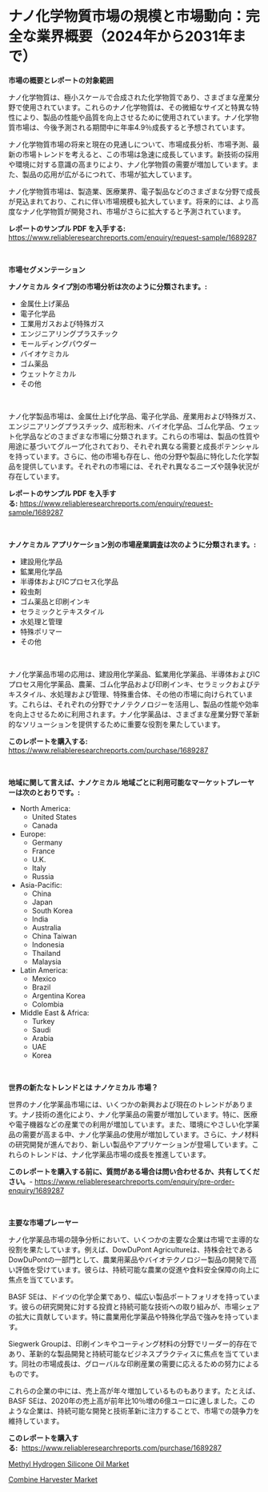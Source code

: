 <p><h1>ナノ化学物質市場の規模と市場動向：完全な業界概要（2024年から2031年まで）</h1></p><p><strong>市場の概要とレポートの対象範囲</strong></p>
<p><p>ナノ化学物質は、極小スケールで合成された化学物質であり、さまざまな産業分野で使用されています。これらのナノ化学物質は、その微細なサイズと特異な特性により、製品の性能や品質を向上させるために使用されています。ナノ化学物質市場は、今後予測される期間中に年率4.9％成長すると予想されています。</p><p>ナノ化学物質市場の将来と現在の見通しについて、市場成長分析、市場予測、最新の市場トレンドを考えると、この市場は急速に成長しています。新技術の採用や環境に対する意識の高まりにより、ナノ化学物質の需要が増加しています。また、製品の応用が広がるにつれて、市場が拡大しています。</p><p>ナノ化学物質市場は、製造業、医療業界、電子製品などのさまざまな分野で成長が見込まれており、これに伴い市場規模も拡大しています。将来的には、より高度なナノ化学物質が開発され、市場がさらに拡大すると予測されています。</p></p>
<p><strong>レポートのサンプル PDF を入手する:</strong> <a href="https://www.reliableresearchreports.com/enquiry/request-sample/1689287">https://www.reliableresearchreports.com/enquiry/request-sample/1689287</a></p>
<p>&nbsp;</p>
<p><strong>市場セグメンテーション</strong></p>
<p><strong>ナノケミカル タイプ別の市場分析は次のように分類されます。:</strong></p>
<p><ul><li>金属仕上げ薬品</li><li>電子化学品</li><li>工業用ガスおよび特殊ガス</li><li>エンジニアリングプラスチック</li><li>モールディングパウダー</li><li>バイオケミカル</li><li>ゴム薬品</li><li>ウェットケミカル</li><li>その他</li></ul></p>
<p>&nbsp;</p>
<p><p>ナノ化学製品市場は、金属仕上げ化学品、電子化学品、産業用および特殊ガス、エンジニアリングプラスチック、成形粉末、バイオ化学品、ゴム化学品、ウェット化学品などのさまざまな市場に分類されます。これらの市場は、製品の性質や用途に基づいてグループ化されており、それぞれ異なる需要と成長ポテンシャルを持っています。さらに、他の市場も存在し、他の分野や製品に特化した化学製品を提供しています。それぞれの市場には、それぞれ異なるニーズや競争状況が存在しています。</p></p>
<p><strong>レポートのサンプル PDF を入手する:</strong>&nbsp;<a href="https://www.reliableresearchreports.com/enquiry/request-sample/1689287">https://www.reliableresearchreports.com/enquiry/request-sample/1689287</a></p>
<p>&nbsp;</p>
<p><strong> ナノケミカル アプリケーション別の市場産業調査は次のように分類されます。:</strong></p>
<p><ul><li>建設用化学品</li><li>鉱業用化学品</li><li>半導体およびICプロセス化学品</li><li>殺虫剤</li><li>ゴム薬品と印刷インキ</li><li>セラミックとテキスタイル</li><li>水処理と管理</li><li>特殊ポリマー</li><li>その他</li></ul></p>
<p>&nbsp;</p>
<p><p>ナノ化学薬品市場の応用は、建設用化学薬品、鉱業用化学薬品、半導体およびICプロセス用化学薬品、農薬、ゴム化学品および印刷インキ、セラミックおよびテキスタイル、水処理および管理、特殊重合体、その他の市場に向けられています。これらは、それぞれの分野でナノテクノロジーを活用し、製品の性能や効率を向上させるために利用されます。ナノ化学薬品は、さまざまな産業分野で革新的なソリューションを提供するために重要な役割を果たしています。</p></p>
<p><strong>このレポートを購入する:</strong>&nbsp; <a href="https://www.reliableresearchreports.com/purchase/1689287">https://www.reliableresearchreports.com/purchase/1689287</a></p>
<p>&nbsp;</p>
<p><strong>地域に関して言えば、ナノケミカル 地域ごとに利用可能なマーケットプレーヤーは次のとおりです。:</strong></p>
<p><ul>
    <li>
        North America:
        <ul>
            <li>United States</li>
            <li>Canada</li>
        </ul>
    </li>
    <li>
        Europe:
        <ul>
            <li>Germany</li>
            <li>France</li>
            <li>U.K.</li>
            <li>Italy</li>
            <li>Russia</li>
        </ul>
    </li>
    <li>
        Asia-Pacific:
        <ul>
            <li>China</li>
            <li>Japan</li>
            <li>South Korea</li>
            <li>India</li>
            <li>Australia</li>
            <li>China Taiwan</li>
            <li>Indonesia</li>
            <li>Thailand</li>
            <li>Malaysia</li>
        </ul>
    </li>
    <li>
        Latin America:
        <ul>
            <li>Mexico</li>
            <li>Brazil</li>
            <li>Argentina Korea</li>
            <li>Colombia</li>
        </ul>
    </li>
    <li>
        Middle East & Africa:
        <ul>
            <li>Turkey</li>
            <li>Saudi</li>
            <li>Arabia</li>
            <li>UAE</li>
            <li>Korea</li>
        </ul>
    </li>
    </ul></p>
<p>&nbsp;</p>
<p><strong>世界の新たなトレンドとは ナノケミカル 市場？</strong></p>
<p><p>世界のナノ化学薬品市場には、いくつかの新興および現在のトレンドがあります。ナノ技術の進化により、ナノ化学薬品の需要が増加しています。特に、医療や電子機器などの産業での利用が増加しています。また、環境にやさしい化学薬品の需要が高まる中、ナノ化学薬品の使用が増加しています。さらに、ナノ材料の研究開発が進んでおり、新しい製品やアプリケーションが登場しています。これらのトレンドは、ナノ化学薬品市場の成長を推進しています。</p></p>
<p><strong>このレポートを購入する前に、質問がある場合は問い合わせるか、共有してください。</strong>- <a href="https://www.reliableresearchreports.com/enquiry/pre-order-enquiry/1689287">https://www.reliableresearchreports.com/enquiry/pre-order-enquiry/1689287</a></p>
<p>&nbsp;</p>
<p><strong>主要な市場プレーヤー</strong></p>
<p><p>ナノ化学薬品市場の競争分析において、いくつかの主要な企業は市場で主導的な役割を果たしています。例えば、DowDuPont Agricultureは、持株会社であるDowDuPontの一部門として、農業用薬品やバイオテクノロジー製品の開発で高い評価を受けています。彼らは、持続可能な農業の促進や食料安全保障の向上に焦点を当てています。</p><p>BASF SEは、ドイツの化学企業であり、幅広い製品ポートフォリオを持っています。彼らの研究開発に対する投資と持続可能な技術への取り組みが、市場シェアの拡大に貢献しています。特に農業用化学薬品や特殊化学品で強みを持っています。</p><p>Siegwerk Groupは、印刷インキやコーティング材料の分野でリーダー的存在であり、革新的な製品開発と持続可能なビジネスプラクティスに焦点を当てています。同社の市場成長は、グローバルな印刷産業の需要に応えるための努力によるものです。</p><p>これらの企業の中には、売上高が年々増加しているものもあります。たとえば、BASF SEは、2020年の売上高が前年比10％増の6億ユーロに達しました。このような企業は、持続可能な開発と技術革新に注力することで、市場での競争力を維持しています。</p></p>
<p><strong>このレポートを購入する:</strong>&nbsp;&nbsp;<a href="https://www.reliableresearchreports.com/purchase/1689287">https://www.reliableresearchreports.com/purchase/1689287</a></p>
<p><p><a href="https://github.com/Glendatilghmankmgz0rbhwpy/Market-Research-Report-List-1/blob/main/methyl-hydrogen-silicone-oil-market.md">Methyl Hydrogen Silicone Oil Market</a></p><p><a href="https://butternut-bug-553.notion.site/Global-Combine-Harvester-Market-Size-and-Market-Trends-Insights-and-Projections-from-2024-to-2031-875944d5fb2c476b8ec18d6df874269c">Combine Harvester Market</a></p></p>
